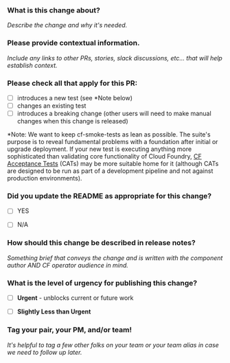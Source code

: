 ### What is this change about?

_Describe the change and why it's needed._


### Please provide contextual information.

_Include any links to other PRs, stories, slack discussions, etc... that will help establish context._



### Please check all that apply for this PR:
- [ ] introduces a new test (see *Note below)
- [ ] changes an existing test
- [ ] introduces a breaking change (other users will need to make manual changes when this change is released)

*Note: We want to keep cf-smoke-tests as lean as possible. The suite's purpose is to reveal fundamental problems with a foundation after initial or upgrade deployment. 
If your new test is executing anything more sophisticated than validating core functionality of Cloud Foundry, [CF Acceptance Tests](https://github.com/cloudfoundry/cf-acceptance-tests) (CATs) may be more suitable home for it (although CATs are designed to be run as part of a development pipeline and not against production environments).


### Did you update the README as appropriate for this change?
- [ ] YES
- [ ] N/A



### How should this change be described in release notes?

_Something brief that conveys the change and is written with the component author _AND_ CF operator audience in mind._



### What is the level of urgency for publishing this change?

- [ ] **Urgent** - unblocks current or future work
- [ ] **Slightly Less than Urgent**



### Tag your pair, your PM, and/or team!
_It's helpful to tag a few other folks on your team or your team alias in case we need to follow up later._
